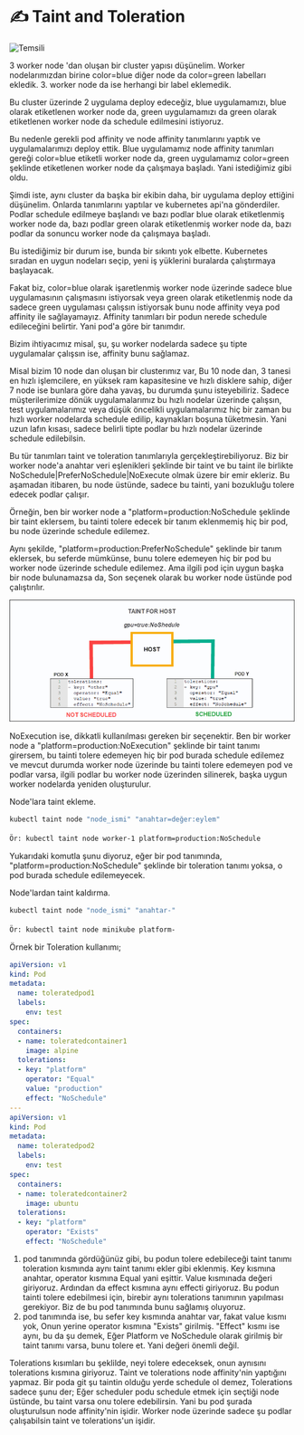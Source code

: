 # ✍ Taint and Toleration

![Temsili](../.gitbook/assets/1\_7e0BwxxNBMrx2J4TQGMjuA.png)

3 worker node 'dan oluşan bir cluster yapısı düşünelim. Worker nodelarımızdan birine color=blue diğer node da color=green labelları ekledik. 3. worker node da ise herhangi bir label eklemedik.&#x20;

Bu cluster üzerinde 2 uygulama deploy edeceğiz, blue uygulamamızı, blue olarak etiketlenen worker node da, green uygulamamızı da green olarak etiketlenen worker node da schedule edilmesini istiyoruz.

Bu nedenle gerekli pod affinity ve node affinity tanımlarını yaptık ve uygulamalarımızı deploy ettik. Blue uygulamamız node affinity tanımları gereği color=blue etiketli worker node da, green uygulamamız color=green şeklinde etiketlenen worker node da çalışmaya başladı. Yani istediğimiz gibi oldu.

Şimdi iste, aynı cluster da başka bir ekibin daha, bir uygulama deploy ettiğini düşünelim. Onlarda tanımlarını yaptılar ve kubernetes api'na gönderdiler. Podlar schedule edilmeye başlandı ve bazı podlar blue olarak etiketlenmiş worker node da, bazı podlar green olarak etiketlenmiş worker node da, bazı podlar da sonuncu worker node da çalışmaya başladı.

Bu istediğimiz bir durum ise, bunda bir sıkıntı yok elbette. Kubernetes sıradan en uygun nodeları seçip, yeni iş yüklerini buralarda çalıştırmaya başlayacak.

Fakat biz, color=blue olarak işaretlenmiş worker node üzerinde sadece blue uygulamasının çalışmasını istiyorsak veya green olarak etiketlenmiş node da sadece green uygulaması çalışsın istiyorsak bunu node affinity veya pod affinity ile sağlayamayız. Affinity tanımları bir podun nerede schedule edileceğini belirtir. Yani pod'a göre bir tanımdır.

Bizim ihtiyacımız misal, şu, şu worker nodelarda sadece şu tipte uygulamalar çalışsın ise, affinity bunu sağlamaz.&#x20;

Misal bizim 10 node dan oluşan bir clusterımız var, Bu 10 node dan, 3 tanesi en hızlı işlemcilere, en yüksek ram kapasitesine ve hızlı disklere sahip, diğer 7 node ise bunlara göre daha yavaş, bu durumda şunu isteyebiliriz. Sadece müşterilerimize dönük uygulamalarımız bu hızlı nodelar üzerinde çalışsın, test uygulamalarımız veya düşük öncelikli uygulamalarımız hiç bir zaman bu hızlı worker nodelarda schedule edilip, kaynakları boşuna tüketmesin. Yani uzun lafın kısası, sadece belirli tipte podlar bu hızlı nodelar üzerinde schedule edilebilsin.&#x20;

Bu tür tanımları taint ve toleration tanımlarıyla gerçekleştirebiliyoruz. Biz bir worker node'a anahtar veri eşlenikleri şeklinde bir taint ve bu taint ile birlikte NoSchedule|PreferNoSchedule|NoExecute olmak üzere bir emir ekleriz. Bu aşamadan itibaren, bu node üstünde, sadece bu tainti, yani bozukluğu tolere edecek podlar çalışır.

Örneğin, ben bir worker node a "platform=production:NoSchedule şeklinde bir taint eklersem, bu tainti tolere edecek bir tanım eklenmemiş hiç bir pod, bu node üzerinde schedule edilemez.&#x20;

Aynı şekilde, "platform=production:PreferNoSchedule" şeklinde bir tanım eklersek,  bu seferde mümkünse, bunu tolere edemeyen hiç bir pod bu worker node üzerinde schedule edilemez. Ama ilgili pod için uygun başka bir node bulunamazsa da, Son seçenek olarak bu worker node üstünde pod çalıştırılır.&#x20;

![](../.gitbook/assets/taints-tolerations-kubernetes-security-1.png)

NoExecution ise, dikkatli kullanılması gereken bir seçenektir. Ben bir worker node a "platform=production:NoExecution" şeklinde bir taint tanımı girersem, bu tainti tolere edemeyen hiç bir pod burada schedule edilemez ve mevcut durumda worker node üzerinde bu tainti tolere edemeyen pod ve podlar varsa, ilgili podlar bu worker node üzerinden silinerek, başka uygun worker nodelarda yeniden oluşturulur.

Node'lara taint ekleme.

```bash
kubectl taint node "node_ismi" "anahtar=değer:eylem"

Ör: kubectl taint node worker-1 platform=production:NoSchedule
```

Yukarıdaki komutla şunu diyoruz, eğer bir pod tanımında, "platform=production:NoSchedule" şeklinde bir toleration tanımı yoksa, o pod burada schedule edilemeyecek.

Node'lardan taint kaldırma.

```bash
kubectl taint node "node_ismi" "anahtar-"

Ör: kubectl taint node minikube platform-
```

Örnek bir Toleration kullanımı;

```yaml
apiVersion: v1
kind: Pod
metadata:
  name: toleratedpod1
  labels:
    env: test
spec:
  containers:
  - name: toleratedcontainer1
    image: alpine
  tolerations:
  - key: "platform"
    operator: "Equal"
    value: "production"
    effect: "NoSchedule"
---
apiVersion: v1
kind: Pod
metadata:
  name: toleratedpod2
  labels:
    env: test
spec:
  containers:
  - name: toleratedcontainer2
    image: ubuntu
  tolerations:
  - key: "platform"
    operator: "Exists"
    effect: "NoSchedule"
```

1. pod tanımında gördüğünüz gibi, bu podun tolere edebileceği taint tanımı toleration kısmında aynı taint tanımı ekler gibi eklenmiş. Key kısmına anahtar, operator kısmına Equal yani eşittir. Value kısmınada değeri giriyoruz. Ardından da effect kısmına aynı effecti giriyoruz. Bu podun tainti tolere edebilmesi için, birebir aynı tolerations tanımının yapılması gerekiyor. Biz de bu pod tanımında bunu sağlamış oluyoruz.
2. pod tanımında ise, bu sefer key kısmında anahtar var, fakat value kısmı yok, Onun yerine operator kısmına "Exists" girilmiş.  "Effect" kısmı ise aynı, bu da şu demek, Eğer Platform ve NoSchedule olarak girilmiş bir taint tanımı varsa, bunu tolere et. Yani değeri önemli değil.

Tolerations kısımları bu şeklilde, neyi tolere edeceksek, onun aynısını tolerations kısmına giriyoruz. Taint ve tolerations node affinity'nin yaptığını yapmaz. Bir poda git şu taintin olduğu yerde schedule ol demez, Tolerations sadece şunu der; Eğer scheduler podu schedule etmek için seçtiği node üstünde, bu taint varsa onu tolere edebilirsin. Yani bu pod şurada oluşturulsun node affinity'nin işidir. Worker node üzerinde sadece şu podlar çalışabilsin taint ve tolerations'un işidir.
